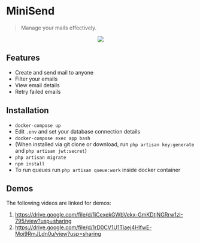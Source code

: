 # MiniSend

> Manage your mails effectively.

<p align="center">
<img src="https://i.imgur.com/lzpU4I5.png">
</p>

## Features 

- Create and send mail to anyone
- Filter your emails
- View email details
- Retry failed emails


## Installation

- `docker-compose up`
- Edit `.env` and set your database connection details
- `docker-compose exec app bash`
- (When installed via git clone or download, run `php artisan key:generate` and `php artisan jwt:secret`)
- `php artisan migrate`
- `npm install`
- To run queues run `php artisan queue:work` inside docker container

## Demos

The following videos are linked for demos:

1.  https://drive.google.com/file/d/1iCexekGWbVekx-GmKDtjNGRrw1zI-795/view?usp=sharing
2.  https://drive.google.com/file/d/1rD0CV1U1Tiaej4HlfwE-Moi9RmJLdn0u/view?usp=sharing
